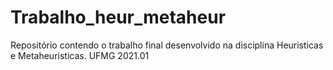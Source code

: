 # Trabalho_heur_metaheur
Repositório contendo o trabalho final desenvolvido na disciplina Heuristicas e Metaheuristicas. UFMG 2021.01
